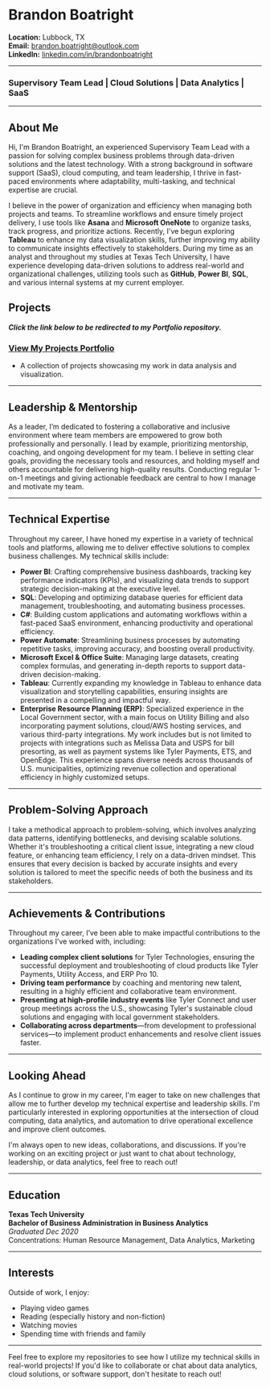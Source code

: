 # Brandon Boatright

**Location:** Lubbock, TX  
**Email:** [brandon.boatright@outlook.com](mailto:brandon.boatright@outlook.com)  
**LinkedIn:** [linkedin.com/in/brandonboatright](https://www.linkedin.com/in/brandonboatright/)

---

### Supervisory Team Lead | Cloud Solutions | Data Analytics | SaaS

---

## About Me

Hi, I'm Brandon Boatright, an experienced Supervisory Team Lead with a passion for solving complex business problems through data-driven solutions and the latest technology. With a strong background in software support (SaaS), cloud computing, and team leadership, I thrive in fast-paced environments where adaptability, multi-tasking, and technical expertise are crucial.

I believe in the power of organization and efficiency when managing both projects and teams. To streamline workflows and ensure timely project delivery, I use tools like **Asana** and **Microsoft OneNote** to organize tasks, track progress, and prioritize actions. Recently, I've begun exploring **Tableau** to enhance my data visualization skills, further improving my ability to communicate insights effectively to stakeholders. During my time as an analyst and throughout my studies at Texas Tech University, I have experience developing data-driven solutions to address real-world and organizational challenges, utilizing tools such as **GitHub**, **Power BI**, **SQL**, and various internal systems at my current employer.


## Projects
***Click the link below to be redirected to my Portfolio repository.***
### **[View My Projects Portfolio](https://github.com/therightboat/portfolio)**
- A collection of projects showcasing my work in data analysis and visualization.


---

## Leadership & Mentorship

As a leader, I’m dedicated to fostering a collaborative and inclusive environment where team members are empowered to grow both professionally and personally. I lead by example, prioritizing mentorship, coaching, and ongoing development for my team. I believe in setting clear goals, providing the necessary tools and resources, and holding myself and others accountable for delivering high-quality results. Conducting regular 1-on-1 meetings and giving actionable feedback are central to how I manage and motivate my team.

---

## Technical Expertise

Throughout my career, I have honed my expertise in a variety of technical tools and platforms, allowing me to deliver effective solutions to complex business challenges. My technical skills include:

- **Power BI**: Crafting comprehensive business dashboards, tracking key performance indicators (KPIs), and visualizing data trends to support strategic decision-making at the executive level.
- **SQL**: Developing and optimizing database queries for efficient data management, troubleshooting, and automating business processes.
- **C#**: Building custom applications and automating workflows within a fast-paced SaaS environment, enhancing productivity and operational efficiency.
- **Power Automate**: Streamlining business processes by automating repetitive tasks, improving accuracy, and boosting overall productivity.
- **Microsoft Excel & Office Suite**: Managing large datasets, creating complex formulas, and generating in-depth reports to support data-driven decision-making.
- **Tableau**: Currently expanding my knowledge in Tableau to enhance data visualization and storytelling capabilities, ensuring insights are presented in a compelling and impactful way.
- **Enterprise Resource Planning (ERP)**: Specialized experience in the Local Government sector, with a main focus on Utility Billing and also incorporating payment solutions, cloud/AWS hosting services, and various third-party integrations. My work includes but is not limited to projects with integrations such as Melissa Data and USPS for bill presorting, as well as payment systems like Tyler Payments, ETS, and OpenEdge. This experience spans diverse needs across thousands of U.S. municipalities, optimizing revenue collection and operational efficiency in highly customized setups.

---

## Problem-Solving Approach

I take a methodical approach to problem-solving, which involves analyzing data patterns, identifying bottlenecks, and devising scalable solutions. Whether it's troubleshooting a critical client issue, integrating a new cloud feature, or enhancing team efficiency, I rely on a data-driven mindset. This ensures that every decision is backed by accurate insights and every solution is tailored to meet the specific needs of both the business and its stakeholders.

---

## Achievements & Contributions

Throughout my career, I’ve been able to make impactful contributions to the organizations I’ve worked with, including:
- **Leading complex client solutions** for Tyler Technologies, ensuring the successful deployment and troubleshooting of cloud products like Tyler Payments, Utility Access, and ERP Pro 10.
- **Driving team performance** by coaching and mentoring new talent, resulting in a highly efficient and collaborative team environment.
- **Presenting at high-profile industry events** like Tyler Connect and user group meetings across the U.S., showcasing Tyler's sustainable cloud solutions and engaging with local government stakeholders.
- **Collaborating across departments**—from development to professional services—to implement product enhancements and resolve client issues faster.

---

## Looking Ahead

As I continue to grow in my career, I'm eager to take on new challenges that allow me to further develop my technical expertise and leadership skills. I'm particularly interested in exploring opportunities at the intersection of cloud computing, data analytics, and automation to drive operational excellence and improve client outcomes.

I'm always open to new ideas, collaborations, and discussions. If you're working on an exciting project or just want to chat about technology, leadership, or data analytics, feel free to reach out!

---

## Education

**Texas Tech University**  
**Bachelor of Business Administration in Business Analytics**  
*Graduated Dec 2020*  
Concentrations: Human Resource Management, Data Analytics, Marketing

---

## Interests

Outside of work, I enjoy:
- Playing video games  
- Reading (especially history and non-fiction)  
- Watching movies  
- Spending time with friends and family

---

Feel free to explore my repositories to see how I utilize my technical skills in real-world projects! If you'd like to collaborate or chat about data analytics, cloud solutions, or software support, don't hesitate to reach out!

<!---
therightboat/therightboat is a ✨ special ✨ repository because its `README.md` (this file) appears on your GitHub profile.
You can click the Preview link to take a look at your changes.
--->

